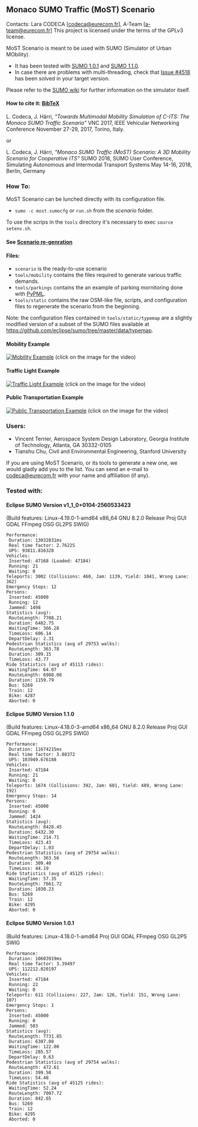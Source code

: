 ## Monaco SUMO Traffic (MoST) Scenario

Contacts: Lara CODECA [codeca@eurecom.fr], A-Team [a-team@eurecom.fr]
This project is licensed under the terms of the GPLv3 license.

MoST Scenario is meant to be used with SUMO (Simulator of Urban MObility).
* It has been tested with [SUMO 1.0.1](https://github.com/eclipse/sumo/tree/v1_0_1) and [SUMO 1.1.0](https://github.com/eclipse/sumo/tree/v1_1_0).
* In case there are problems with multi-threading, check that [Issue #4518](https://github.com/eclipse/sumo/issues/4518) has been solved in your target version.

Please refer to the [SUMO wiki](http://sumo.dlr.de/wiki/Simulation_of_Urban_MObility_-_Wiki) for further information on the simulator itself.

#### How to cite it: [BibTeX](https://github.com/lcodeca/MoSTScenario/blob/master/cite.bib)
L. Codeca, J. Härri,
*"Towards Multimodal Mobility Simulation of C-ITS: The Monaco SUMO Traffic Scenario"*
VNC 2017, IEEE Vehicular Networking Conference
November 27-29, 2017, Torino, Italy.

or

L. Codeca, J. Härri,
*"Monaco SUMO Traffic (MoST) Scenario: A 3D Mobility Scenario for Cooperative ITS"*
SUMO 2018, SUMO User Conference, Simulating Autonomous and Intermodal Transport Systems
May 14-16, 2018, Berlin, Germany

### How To:
MoST Scenario can be lunched directly with its configuration file.
* `sumo -c most.sumocfg` or `run.sh` from the _scenario_ folder.

To use the scrips in the `tools` directory it's necessary to exec `source setenv.sh`.
#### See [Scenario re-genration](https://github.com/lcodeca/MoSTScenario/wiki/How-to-rebuild-the-scenario.)

#### Files:
* `scenario` is the ready-to-use scenario
* `tools/mobility` contains the files required to generate various traffic demands.
* `tools/parkings` contains the an example of parking mornitoring done with [PyPML](https://github.com/lcodeca/PyPML).
* `tools/static` contains the raw OSM-like file, scripts, and configuration files to regenerate the scenario from the beginning.

Note: the configuration files contained in `tools/static/typemap` are a slightly modified version of a subset of the SUMO files available at https://github.com/eclipse/sumo/tree/master/data/typemap.

#### Mobility Example
[![Mobility Example](https://img.youtube.com/vi/nFVhodnJKws/0.jpg)](https://www.youtube.com/watch?v=nFVhodnJKws)
(click on the image for the video)

#### Traffic Light Example
[![Traffic Light Example](https://img.youtube.com/vi/Wwp_riSsLAs/0.jpg)](https://www.youtube.com/watch?v=Wwp_riSsLAs)
(click on the image for the video)

#### Public Transportation Example
[![Public Transportation Example](https://img.youtube.com/vi/r7iE3LRiSNA/0.jpg)](https://www.youtube.com/watch?v=r7iE3LRiSNA)
(click on the image for the video)

### Users:
* Vincent Terrier, Aerospace System Design Laboratory, Georgia Institute of Technology, Atlanta, GA 30332-0105
* Tianshu Chu, Civil and Environmental Engineering, Stanford University

If you are using MoST Scenario, or its tools to generate a new one, we would gladly add you to the list.
You can send an e-mail to codeca@eurecom.fr with your name and affiliation (if any).

### Tested with:

#### Eclipse SUMO Version v1_1_0+0104-2560533423
(Build features: Linux-4.19.0-1-amd64 x86_64 GNU 8.2.0 Release Proj GUI GDAL FFmpeg OSG GL2PS SWIG)

```
Performance:
 Duration: 13032831ms
 Real time factor: 2.76225
 UPS: 93811.816328
Vehicles:
 Inserted: 47168 (Loaded: 47184)
 Running: 21
 Waiting: 0
Teleports: 3002 (Collisions: 460, Jam: 1139, Yield: 1041, Wrong Lane: 362)
Emergency Stops: 12
Persons:
 Inserted: 45000
 Running: 12
 Jammed: 1498
Statistics (avg):
 RouteLength: 7708.21
 Duration: 6482.75
 WaitingTime: 366.28
 TimeLoss: 606.14
 DepartDelay: 2.31
Pedestrian Statistics (avg of 29753 walks):
 RouteLength: 363.78
 Duration: 309.15
 TimeLoss: 43.77
Ride Statistics (avg of 45113 rides):
 WaitingTime: 64.07
 RouteLength: 6988.08
 Duration: 1159.79
 Bus: 5269
 Train: 12
 Bike: 4287
 Aborted: 0
 ```

#### Eclipse SUMO Version 1.1.0
(Build features: Linux-4.18.0-3-amd64 x86_64 GNU 8.2.0 Release Proj GUI GDAL FFmpeg OSG GL2PS SWIG)

```
Performance:
 Duration: 11674215ms
 Real time factor: 3.08372
 UPS: 103949.676188
Vehicles:
 Inserted: 47184
 Running: 21
 Waiting: 0
Teleports: 1674 (Collisions: 392, Jam: 601, Yield: 489, Wrong Lane: 192)
Emergency Stops: 14
Persons:
 Inserted: 45000
 Running: 0
 Jammed: 1424
Statistics (avg):
 RouteLength: 8428.45
 Duration: 6432.30
 WaitingTime: 214.71
 TimeLoss: 423.43
 DepartDelay: 1.03
Pedestrian Statistics (avg of 29754 walks):
 RouteLength: 363.56
 Duration: 309.40
 TimeLoss: 44.19
Ride Statistics (avg of 45125 rides):
 WaitingTime: 57.35
 RouteLength: 7661.72
 Duration: 1030.23
 Bus: 5269
 Train: 12
 Bike: 4295
 Aborted: 0
 ```

 #### Eclipse SUMO Version 1.0.1
(Build features: Linux-4.18.0-1-amd64 Proj GUI GDAL FFmpeg OSG GL2PS SWIG

```
Performance:
 Duration: 10603919ms
 Real time factor: 3.39497
 UPS: 112212.020197
Vehicles:
 Inserted: 47184
 Running: 22
 Waiting: 0
Teleports: 611 (Collisions: 227, Jam: 126, Yield: 151, Wrong Lane: 107)
Emergency Stops: 1
Persons:
 Inserted: 45000
 Running: 0
 Jammed: 503
Statistics (avg):
 RouteLength: 7731.85
 Duration: 6307.08
 WaitingTime: 122.00
 TimeLoss: 285.57
 DepartDelay: 0.63
Pedestrian Statistics (avg of 29754 walks):
 RouteLength: 472.61
 Duration: 399.50
 TimeLoss: 54.48
Ride Statistics (avg of 45125 rides):
 WaitingTime: 52.24
 RouteLength: 7007.72
 Duration: 842.65
 Bus: 5269
 Train: 12
 Bike: 4295
 Aborted: 0
 ```